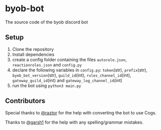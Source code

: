 # byob-bot
The source code of the byob discord bot


## Setup

1. Clone the repository
2. Install dependencies
3. create a config folder containing the files `autorole.json`, `reactionroles.json` and `config.py`
4. declare the following variables in `config.py`: `token`(str), `prefix`(str), `byob_bot_version`(str), `guild_id`(int), `rules_channel_id`(int), `gateway_guild_id`(int) and `gateway_log_channel_id`(int)
5. run the bot using `python3 main.py`


## Contributors
Special thanks to [@raztor](https://github.com/raztor) for the help with converting the bot to use Cogs.

Thanks to [@garsh1](https://github.com/garsh1) for the help with any spelling/grammar mistakes.
